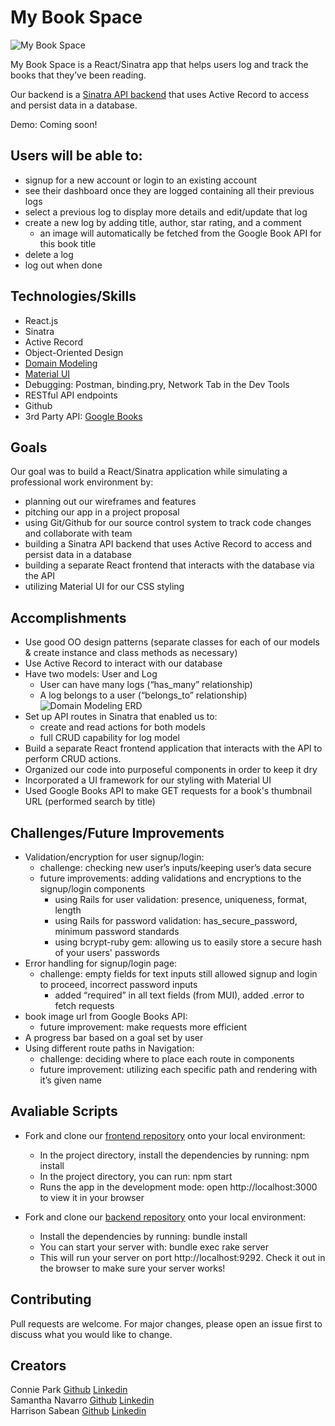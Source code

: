 # My Book Space
![My Book Space](https://i.imgur.com/qguxL5k.png)

My Book Space is a React/Sinatra app that helps users log and track the books that they’ve been reading.

Our backend is a [Sinatra API backend](https://github.com/conniedc1206/my-book-space-app-sinatra-backend) that uses Active Record to access and persist data in a database.

Demo: Coming soon!

## Users will be able to:
* signup for a new account or login to an existing account
* see their dashboard once they are logged containing all their previous logs
* select a previous log to display more details and edit/update that log
* create a new log by adding title, author, star rating, and a comment 
    * an image will automatically be fetched from the Google Book API for this book title
* delete a log 
* log out when done

## Technologies/Skills
* React.js
* Sinatra
* Active Record
* Object-Oriented Design
* [Domain Modeling](https://dbdiagram.io/home)
* [Material UI](https://mui.com/)
* Debugging: Postman, binding.pry, Network Tab in the Dev Tools
* RESTful API endpoints
* Github
* 3rd Party API: [Google Books](https://developers.google.com/books/docs/v1/using#PerformingSearch)

## Goals
Our goal was to build a React/Sinatra application while simulating a professional work environment by:
* planning out our wireframes and features
* pitching our app in a project proposal
* using Git/Github for our source control system to track code changes and collaborate with team
* building a Sinatra API backend that uses Active Record to access and persist data in a database
* building a separate React frontend that interacts with the database via the API
* utilizing Material UI for our CSS styling

## Accomplishments
* Use good OO design patterns (separate classes for each of our models & create instance and class methods as necessary)
* Use Active Record to interact with our database
* Have two models: User and Log
    * User can have many logs (“has_many” relationship)
    * A log belongs to a user (“belongs_to” relationship)
![Domain Modeling ERD](https://i.imgur.com/dUuYL38.png)
* Set up API routes in Sinatra that enabled us to:
    * create and read actions for both models
    * full CRUD capability for log model
* Build a separate React frontend application that interacts with the API to perform CRUD actions.
* Organized our code into purposeful components in order to keep it dry
* Incorporated a UI framework for our styling with Material UI
* Used Google Books API to make GET requests for a book's thumbnail URL (performed search by title)

## Challenges/Future Improvements
* Validation/encryption for user signup/login:
    * challenge: checking new user’s inputs/keeping user’s data secure
    * future improvements: adding validations and encryptions to the signup/login components 
         * using Rails for user validation: presence, uniqueness, format, length
         * using Rails for password validation:  has_secure_password, minimum password standards
         * using bcrypt-ruby gem: allowing us to easily store a secure hash of your users' passwords
* Error handling for signup/login page:
    * challenge: empty fields for text inputs still allowed signup and login to proceed, incorrect password inputs
         * added “required” in all text fields (from MUI), added .error to fetch requests
* book image url from Google Books API:
    * future improvement: make requests more efficient
* A progress bar based on a goal set by user
* Using different route paths in Navigation:
    * challenge: deciding where to place each route in components   
    * future improvement: utilizing each specific path and rendering with it’s given name

## Avaliable Scripts
* Fork and clone our [frontend repository](https://github.com/conniedc1206/phase-3-project-react-frontend) onto your local environment:
    * In the project directory, install the dependencies by running: npm install
    * In the project directory, you can run: npm start
    * Runs the app in the development mode: open http://localhost:3000 to view it in your browser

* Fork and clone our [backend repository](https://github.com/conniedc1206/phase-3-project-sinatra-backend) onto your local environment:
    * Install the dependencies by running: bundle install
    * You can start your server with: bundle exec rake server
    * This will run your server on port http://localhost:9292. Check it out in the browser to make sure your server works!

## Contributing
Pull requests are welcome. For major changes, please open an issue first to discuss what you would like to change.

Creators
---
Connie Park [Github](https://github.com/conniedc1206)  [Linkedin](https://www.linkedin.com/in/conniepark2)  
Samantha Navarro [Github](https://github.com/samantha-navarro)  [Linkedin](https://www.linkedin.com/in/samantha-navarro8/)  
Harrison Sabean [Github](https://github.com/Hsabes)  [Linkedin](https://www.linkedin.com/in/harrison-sabean/)  
